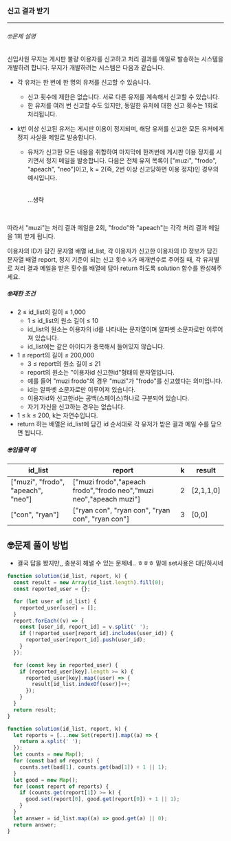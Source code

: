 ### 신고 결과 받기

---

###### 🤓문제 설명

신입사원 무지는 게시판 불량 이용자를 신고하고 처리 결과를 메일로 발송하는 시스템을 개발하려 합니다. 무지가 개발하려는 시스템은 다음과 같습니다.

- 각 유저는 한 번에 한 명의 유저를 신고할 수 있습니다.
  - 신고 횟수에 제한은 없습니다. 서로 다른 유저를 계속해서 신고할 수 있습니다.
  - 한 유저를 여러 번 신고할 수도 있지만, 동일한 유저에 대한 신고 횟수는 1회로 처리됩니다.
- k번 이상 신고된 유저는 게시판 이용이 정지되며, 해당 유저를 신고한 모든 유저에게 정지 사실을 메일로 발송합니다.

  - 유저가 신고한 모든 내용을 취합하여 마지막에 한꺼번에 게시판 이용 정지를 시키면서 정지 메일을 발송합니다.
    다음은 전체 유저 목록이 ["muzi", "frodo", "apeach", "neo"]이고, k = 2(즉, 2번 이상 신고당하면 이용 정지)인 경우의 예시입니다.

    <br>...생략

<br>

따라서 "muzi"는 처리 결과 메일을 2회, "frodo"와 "apeach"는 각각 처리 결과 메일을 1회 받게 됩니다.

이용자의 ID가 담긴 문자열 배열 id_list, 각 이용자가 신고한 이용자의 ID 정보가 담긴 문자열 배열 report, 정지 기준이 되는 신고 횟수 k가 매개변수로 주어질 때, 각 유저별로 처리 결과 메일을 받은 횟수를 배열에 담아 return 하도록 solution 함수를 완성해주세요.

##### 🤓제한 조건

- 2 ≤ id_list의 길이 ≤ 1,000
  - 1 ≤ id_list의 원소 길이 ≤ 10
  - id_list의 원소는 이용자의 id를 나타내는 문자열이며 알파벳 소문자로만 이루어져 있습니다.
  - id_list에는 같은 아이디가 중복해서 들어있지 않습니다.
- 1 ≤ report의 길이 ≤ 200,000
  - 3 ≤ report의 원소 길이 ≤ 21
  - report의 원소는 "이용자id 신고한id"형태의 문자열입니다.
  - 예를 들어 "muzi frodo"의 경우 "muzi"가 "frodo"를 신고했다는 의미입니다.
  - id는 알파벳 소문자로만 이루어져 있습니다.
  - 이용자id와 신고한id는 공백(스페이스)하나로 구분되어 있습니다.
  - 자기 자신을 신고하는 경우는 없습니다.
- 1 ≤ k ≤ 200, k는 자연수입니다.
- return 하는 배열은 id_list에 담긴 id 순서대로 각 유저가 받은 결과 메일 수를 담으면 됩니다.

##### 🤓입출력 예

| id_list                            | report                                                             | k   | result    |
| ---------------------------------- | ------------------------------------------------------------------ | --- | --------- |
| ["muzi", "frodo", "apeach", "neo"] | ["muzi frodo","apeach frodo","frodo neo","muzi neo","apeach muzi"] | 2   | [2,1,1,0] |
| ["con", "ryan"]                    | ["ryan con", "ryan con", "ryan con", "ryan con"]                   | 3   | [0,0]     |

## 🤓문제 풀이 방법

- 결국 답을 봤지만,, 충분히 해낼 수 있는 문제네.. ㅎㅎㅎ 밑에 set사용은 대단하시네

```javascript
function solution(id_list, report, k) {
  const result = new Array(id_list.length).fill(0);
  const reported_user = {};

  for (let user of id_list) {
    reported_user[user] = [];
  }
  report.forEach((v) => {
    const [user_id, report_id] = v.split(' ');
    if (!reported_user[report_id].includes(user_id)) {
      reported_user[report_id].push(user_id);
    }
  });

  for (const key in reported_user) {
    if (reported_user[key].length >= k) {
      reported_user[key].map((user) => {
        result[id_list.indexOf(user)]++;
      });
    }
  }
  return result;
}
```

```javascript
function solution(id_list, report, k) {
  let reports = [...new Set(report)].map((a) => {
    return a.split(' ');
  });
  let counts = new Map();
  for (const bad of reports) {
    counts.set(bad[1], counts.get(bad[1]) + 1 || 1);
  }
  let good = new Map();
  for (const report of reports) {
    if (counts.get(report[1]) >= k) {
      good.set(report[0], good.get(report[0]) + 1 || 1);
    }
  }
  let answer = id_list.map((a) => good.get(a) || 0);
  return answer;
}
```
